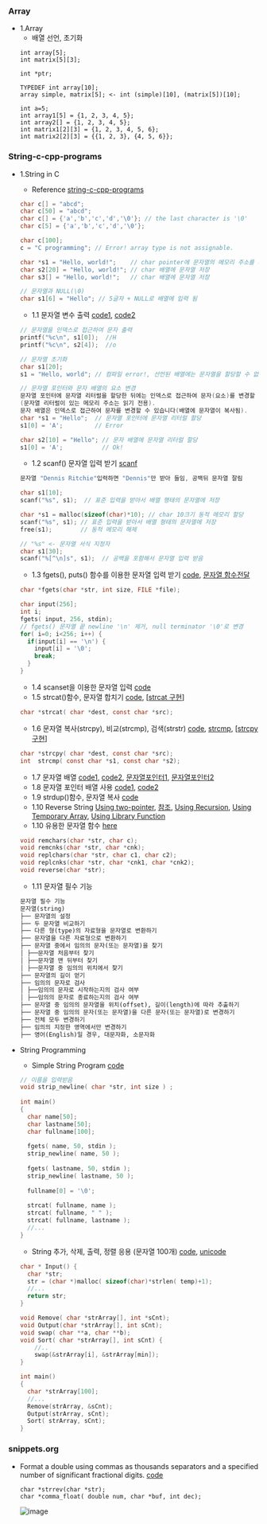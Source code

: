 ### Array
* 1.Array
    * 배열 선언, 초기화
    ```
    int array[5];
    int matrix[5][3];

    int *ptr;

    TYPEDEF int array[10];
    array simple, matrix[5]; <- int (simple)[10], (matrix[5])[10];

    int a=5;
    int array1[5] = {1, 2, 3, 4, 5};
    int array2[] = {1, 2, 3, 4, 5};
    int matrix1[2][3] = {1, 2, 3, 4, 5, 6};
    int matrix2[2][3] = {{1, 2, 3}, {4, 5, 6}};
    
    ```   
### String-c-cpp-programs
* 1.String in C
    * Reference [string-c-cpp-programs](https://www.geeksforgeeks.org/string-c-cpp-programs/)
    ```c
    char c[] = "abcd";
    char c[50] = "abcd";
    char c[] = {'a','b','c','d','\0'}; // the last character is '\0'
    char c[5] = {'a','b','c','d','\0'};
    
    char c[100];
    c = "C programming"; // Error! array type is not assignable.
    ```
    ```c
    char *s1 = "Hello, world!";    // char pointer에 문자열의 메모리 주소를 저장
    char s2[20] = "Hello, world!"; // char 배열에 문자열 저장
    char s3[] = "Hello, world!";   // char 배열에 문자열 저장
  
    // 문자열과 NULL(\0)
    char s1[6] = "Hello"; // 5글자 + NULL로 배열에 입력 됨
    ```
    
    *  1.1 문자열 변수 출력 [code1](https://github.com/csbyun-data/C-Pro/blob/main/chap01/String_in_C/String_output1.c), [code2](https://github.com/csbyun-data/C-Pro/blob/main/chap01/String_in_C/String_output2.c)
    ```c
    // 문자열을 인덱스로 접근하여 문자 출력
    printf("%c\n", s1[0]);  //H
    printf("%c\n", s2[4]);  //o
    ```
    ```c
    // 문자열 초기화
    char s1[20];
    s1 = "Hello, world"; // 컴파일 error!, 선언된 배열에는 문자열을 할당할 수 없음
    
    // 문자열 포인터와 문자 배열의 요소 변경
    문자열 포인터에 문자열 리터럴을 할당한 뒤에는 인덱스로 접근하여 문자(요소)를 변경할 수 없음
    (문자열 리터럴이 있는 메모리 주소는 읽기 전용).
    문자 배열은 인덱스로 접근하여 문자를 변경할 수 있습니다(배열에 문자열이 복사됨).
    char *s1 = "Hello";  // 문자열 포인터에 문자열 리터럴 할당
    s1[0] = 'A';         // Error
  
    char s2[10] = "Hello"; // 문자 배열에 문자열 리터럴 할당
    s1[0] = 'A';           // Ok!
    ```
    
    *  1.2 scanf() 문자열 입력 받기 [scanf](https://github.com/csbyun-data/C-Pro/blob/main/chap01/String_in_C/String_input1.c)
    ```c
    문자열 "Dennis Ritchie"입력하면 "Dennis"만 받아 들임, 공백뒤 문자열 잘림
    ```
    ```c
    char s1[10];
    scanf("%s", s1);  // 표준 입력을 받아서 배열 행태의 문자열에 저장
  
    char *s1 = malloc(sizeof(char)*10); // char 10크기 동적 메모리 할당
    scanf("%s", s1); // 표준 입력을 받아서 배열 형태의 문자열에 저장
    free(s1);        // 동적 메모리 해제
  
    // "%s" <- 문자열 서식 지정자
    char s1[30];
    scanf("%[^\n]s", s1);  // 공백을 포함해서 문자열 입력 받음
    ```
    *  1.3 fgets(), puts() 함수를 이용한 문자열 입력 받기 [code](https://github.com/csbyun-data/C-Pro/blob/main/chap01/String_in_C/String_gets1.c), [문자열 함수전달](https://github.com/csbyun-data/C-Pro/blob/main/chap01/String_in_C/Passing_String1.c)
    ```c
    char *fgets(char *str, int size, FILE *file);
  
    char input(256];
    int i;
    fgets( input, 256, stdin);
    // fgets() 문자열 끝 newline '\n' 제거, null terminator '\0'로 변경
    for( i=0; i<256; i++) {
      if(input[i] == '\n') {
        input[i] = '\0';
        break;
      }
    }
    ```
    *  1.4 scanset을 이용한 문자열 입력 [code](https://github.com/csbyun-data/C-Pro/blob/main/chap01/String_in_C/String_scanset1.c)
    *  1.5 strcat()함수, 문자열 합치기 [code](https://github.com/csbyun-data/C-Pro/blob/main/chap01/String_in_C/String_strcat1.c), [[strcat 구현](https://github.com/csbyun-data/C-Pro/blob/main/chap01/String_in_C/my_strcat.c)]
    ```c
    char *strcat( char *dest, const char *src);
    ```
    *  1.6 문자열 복사(strcpy), 비교(strcmp), 검색(strstr) [code](https://github.com/csbyun-data/C-Pro/blob/main/chap01/String_in_C/String_func1.c), [strcmp](https://github.com/csbyun-data/C-Pro/blob/main/chap01/String_in_C/String_strcmp1.c), [[strcpy 구현](https://github.com/csbyun-data/C-Pro/blob/main/chap01/String_in_C/my_strcpy.c)]
    ```c
    char *strcpy( char *dest, const char *src);
    int  strcmp( const char *s1, const char *s2);
    ```
    *  1.7 문자열 배열 [code1](https://github.com/csbyun-data/C-Pro/blob/main/chap01/String_in_C/String_array1.c), [code2](https://github.com/csbyun-data/C-Pro/blob/main/chap01/String_in_C/String_array2.c), [문자열포인터1](https://github.com/csbyun-data/C-Pro/blob/main/chap01/String_in_C/String_array3.c), [문자열포인터2](https://github.com/csbyun-data/C-Pro/blob/main/chap01/String_in_C/String_array4.c)
    *  1.8 문자열 포인터 배열 사용 [code1](https://github.com/csbyun-data/C-Pro/blob/main/chap01/String_in_C/String_parray1.c), [code2](https://github.com/csbyun-data/C-Pro/blob/main/chap01/String_in_C/String_parray2.c)
    *  1.9 strdup()함수, 문자열 복사 [code](https://github.com/csbyun-data/C-Pro/blob/main/chap01/String_in_C/String_strdup1.c)
    *  1.10 Reverse String [Using two-pointer](https://github.com/csbyun-data/C-Pro/blob/main/chap01/String_in_C/Reverse_String.c), [참조](https://www.geeksforgeeks.org/reverse-string-in-c/), [Using Recursion](https://github.com/csbyun-data/C-Pro/blob/main/chap01/String_in_C/Reverse_String2.c), [Using Temporary Array](https://github.com/csbyun-data/C-Pro/blob/main/chap01/String_in_C/Reverse_String3.c), [Using Library Function](https://github.com/csbyun-data/C-Pro/blob/main/chap01/String_in_C/Reverse_String4.c)
    *  1.10 유용한 문자열 함수 [here](https://github.com/csbyun-data/C-Pro/blob/main/chap01/String_in_C/Useful_string_function.c)
    ```c
    void remchars(char *str, char c);
    void remcnks(char *str, char *cnk);
    void replchars(char *str, char c1, char c2);
    void replcnks(char *str, char *cnk1, char *cnk2);
    void reverse(char *str);
    ```
    * 1.11 문자열 필수 기능
    ```txt
    문자열 필수 기능
    문자열(string)
    ├── 문자열의 설정
    ├── 두 문자열 비교하기
    ├── 다른 형(type)의 자료형을 문자열로 변환하기
    ├── 문자열을 다른 자료형으로 변환하기
    ├── 문자열 중에서 임의의 문자(또는 문자열)을 찾기
    │ ├──문자열 처음부터 찾기
    │ ├──문자열 맨 뒤부터 찾기
    │ ├──문자열 중 임의의 위치에서 찾기
    ├── 문자열의 길이 얻기
    ├── 임의의 문자로 검사
    │ ├──임의의 문자로 시작하는지의 검사 여부
    │ ├──임의의 문자로 종료하는지의 검사 여부
    ├── 문자열 중 임의의 문자열을 위치(offset), 길이(length)에 따라 추출하기
    ├── 문자열 중 임의의 문자(또는 문자열)을 다른 문자(또는 문자열)로 변경하기
    ├── 전체 모두 변경하기
    ├── 임의의 지정한 영역에서만 변경하기
    ├── 영어(English)일 경우, 대문자화, 소문자화
    ```

* String Programming
    * Simple String Program [code](https://github.com/csbyun-data/C-Pro/blob/main/chap01/String_in_C/Small_Program1.c)
    ```c
    // 이름을 입력받음
    void strip_newline( char *str, int size ) ;
     
    int main()
    {
      char name[50];
      char lastname[50];
      char fullname[100]; 
     
      fgets( name, 50, stdin );
      strip_newline( name, 50 );
      
      fgets( lastname, 50, stdin );
      strip_newline( lastname, 50 );
      
      fullname[0] = '\0';            
      
      strcat( fullname, name );
      strcat( fullname, " " );
      strcat( fullname, lastname );
      //...
    }
    ```
    * String 추가, 삭제, 출력, 정렬 응용 (문자열 100개) [code](https://github.com/csbyun-data/C-Pro/blob/main/chap01/String_in_C/String_Pro1.c), [unicode](https://github.com/csbyun-data/C-Pro/blob/main/chap01/String_in_C/String_Pro_Unicode.c)
    ```c
    char * Input() {
      char *str;
      str = (char *)malloc( sizeof(char)*strlen( temp)+1);
      //...
      return str;
    }
    
    void Remove( char *strArray[], int *sCnt);
    void Output(char *strArray[], int sCnt);
    void swap( char **a, char **b);
    void Sort( char *strArray[], int sCnt) {
    	//..
    	swap(&strArray[i], &strArray[min]);
    }
    
    int main()
    {
      char *strArray[100];
      //...
      Remove(strArray, &sCnt);
      Output(strArray, sCnt);
      Sort( strArray, sCnt);
    }
    ```
### snippets.org
* Format a double using commas as thousands separators and a specified number of significant fractional digits.
      [code](https://github.com/csbyun-data/C-Pro/blob/main/chap01/String_in_C/commaflt.c)
    ```
    char *strrev(char *str);
    char *comma_float( double num, char *buf, int dec);
    ```
    ![image](https://github.com/user-attachments/assets/18ba751a-5892-4496-9dc4-9a38699aa27c)




